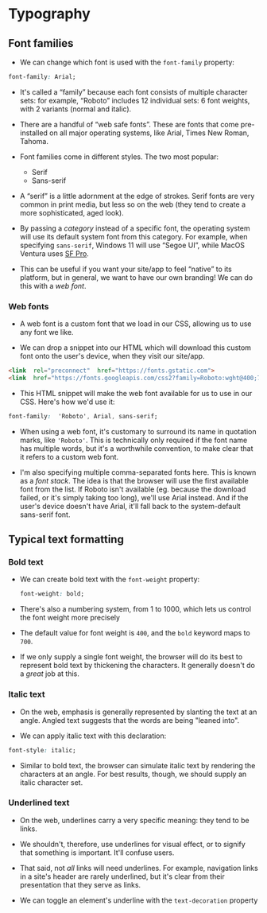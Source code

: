 # Typography

## Font families

- We can change which font is used with the  `font-family`  property:
```css
font-family: Arial;
```

- It's called a “family” because each font consists of multiple character sets: for example, “Roboto” includes 12 individual sets: 6 font weights, with 2 variants (normal and italic).
- There are a handful of “web safe fonts”. These are fonts that come pre-installed on all major operating systems, like Arial, Times New Roman, Tahoma.

- Font families come in different styles. The two most popular:
	
	-   Serif
	-   Sans-serif
    

- A “serif” is a little adornment at the edge of strokes. Serif fonts are very common in print media, but less so on the web (they tend to create a more sophisticated, aged look).

- By passing a  _category_  instead of a specific font, the operating system will use its default system font from this category. For example, when specifying  `sans-serif`, Windows 11 will use “Segoe UI”, while MacOS Ventura uses  [SF Pro](https://developer.apple.com/fonts/).

- This can be useful if you want your site/app to feel “native” to its platform, but in general, we want to have our own branding! We can do this with a  _web font_.

### Web fonts

- A web font is a custom font that we load in our CSS, allowing us to use any font we like.

- We can drop a snippet into our HTML which will download this custom font onto the user's device, when they visit our site/app.

```html
<link  rel="preconnect"  href="https://fonts.gstatic.com">
<link  href="https://fonts.googleapis.com/css2?family=Roboto:wght@400;700&display=swap"  rel="stylesheet">
```
- This HTML snippet will make the web font available for us to use in our CSS. Here's how we'd use it:

```css
font-family:  'Roboto', Arial, sans-serif;
```
- When using a web font, it's customary to surround its name in quotation marks, like  `'Roboto'`. This is technically only required if the font name has multiple words, but it's a worthwhile convention, to make clear that it refers to a custom web font.

- I'm also specifying multiple comma-separated fonts here. This is known as a  _font stack_. The idea is that the browser will use the first available font from the list. If Roboto isn't available (eg. because the download failed, or it's simply taking too long), we'll use Arial instead. And if the user's device doesn't have Arial, it'll fall back to the system-default sans-serif font.

## Typical text formatting

### Bold text

- We can create bold text with the  `font-weight`  property:
	```css
	font-weight: bold;
	```

- There's also a numbering system, from 1 to 1000, which lets us control the font weight more precisely
- The default value for font weight is  `400`, and the  `bold`  keyword maps to  `700`.

- If we only supply a single font weight, the browser will do its best to represent bold text by thickening the characters. It generally doesn't do a  _great_  job at this.

### Italic text

-  On the web, emphasis is generally represented by slanting the text at an angle. Angled text suggests that the words are being "leaned into".

- We can apply italic text with this declaration:
```css
font-style: italic;
```
- Similar to bold text, the browser can simulate italic text by rendering the characters at an angle. For best results, though, we should supply an italic character set.

### Underlined text

- On the web, underlines carry a very specific meaning: they tend to be links.

- We shouldn't, therefore, use underlines for visual effect, or to signify that something is important. It'll confuse users.

- That said, not  _all_  links will need underlines. For example, navigation links in a site's header are rarely underlined, but it's clear from their presentation that they serve as links.

- We can toggle an element's underline with the  `text-decoration`  property